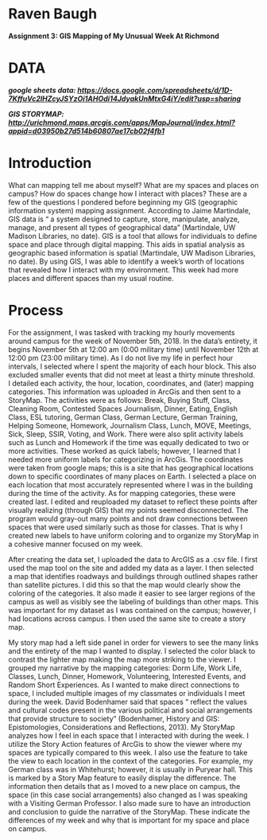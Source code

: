 # **Raven Baugh**

**Assignment 3: GIS Mapping of My Unusual Week At Richmond**

# DATA
***google sheets data: https://docs.google.com/spreadsheets/d/1D-7KffuVc2lHZcyJSYzOi1AHOdi14JdyakUnMtxG4iY/edit?usp=sharing***

***GIS STORYMAP: http://urichmond.maps.arcgis.com/apps/MapJournal/index.html?appid=d03950b27d514b60807ae17cb02f4fb1***

# Introduction

What can mapping tell me about myself? What are my spaces and places on campus? How do spaces change how I interact with places? These are a few of the questions I pondered before beginning my GIS (geographic information system) mapping assignment. According to Jaime Martindale, GIS data is “ a system designed to capture, store, manipulate, analyze, manage, and present all types of geographical data” (Martindale, UW Madison Libraries, no date). GIS is a tool that allows for individuals to define space and place through digital mapping. This aids in spatial analysis as geographic based information is spatial (Martindale, UW Madison Libraries, no date). By using GIS, I was able to identify a week’s worth of locations that revealed how I interact with my environment. This week had more places and different spaces than my usual routine. 

# Process 

For the assignment, I was tasked with tracking my hourly movements around campus for the week of November 5th, 2018. In the data’s entirety, it begins November 5th at 12:00 am (0:00 military time) until November 12th at 12:00 pm (23:00 military time). As I do not live my life in perfect hour intervals, I selected where I spent the majority of each hour block. This also excluded smaller events that did not meet at least a thirty minute threshold. I detailed each activity, the hour, location, coordinates, and (later) mapping categories. This information was uploaded in ArcGis and then sent to a StoryMap. 
The activities were as follows: Break, Buying Stuff, Class, Cleaning Room, Contested Spaces Journalism, Dinner, Eating, English Class, ESL tutoring, German Class, German Lecture, German Training, Helping Someone, Homework, Journalism Class, Lunch, MOVE, Meetings, Sick, Sleep, SSIR, Voting, and Work. There were also split activity labels such as Lunch and Homework if the time was equally dedicated to two or more activities. These worked as quick labels; however, I learned that I needed more uniform labels for categorizing in ArcGis. The coordinates were taken from google maps; this is a site that has geographical locations down to specific coordinates of many places on Earth. I selected a place on each location that most accurately represented where I was in the building during the time of the activity. As for mapping categories, these were created last. I edited and reuploaded my dataset to reflect these points after visually realizing (through GIS) that my points seemed disconnected. The program would gray-out many points and not draw connections between spaces that were used similarly such as those for classes. That is why I created new labels to have uniform coloring and to organize my StoryMap in a cohesive manner focused on my week. 

After creating the data set, I uploaded the data to ArcGIS as a .csv file. I first used the map tool on the site and added my data as a layer. I then selected a map that identifies roadways and buildings through outlined shapes rather than satellite pictures. I did this so that the map would clearly show the coloring of the categories. It also made it easier to see larger regions of the campus as well as visibly see the labeling of buildings than other maps. This was important for my dataset as I was contained on the campus; however, I had locations across campus. I then used the same site to create a story map. 

My story map had a left side panel in order for viewers to see the many links and the entirety of the map I wanted to display. I selected the color black to contrast the lighter map making the map more striking to the viewer. I grouped my narrative by the mapping categories: Dorm Life, Work Life, Classes, Lunch, Dinner, Homework, Volunteering, Interested Events, and Random Short Experiences. As I wanted to make direct connections to space, I included multiple images of my classmates or individuals I meet during the week. David Bodenhamer said that spaces “ reflect the values and cultural codes present in the various political and social arrangements that provide structure to society” (Bodenhamer, History and GIS: Epistomologies, Considerations and Reflections, 2013). My StoryMap analyzes how I feel in each space that I interacted with during the week. I utilize the Story Action features of ArcGis to show the viewer where my spaces are typically compared to this week. I also use the feature to take the view to each location in the context of the categories. For example, my German class was in Whitehurst; however, it is usually in Puryear hall. This is marked by a Story Map feature to easily display the difference. The information then details that as I moved to a new place on campus, the space (in this case social arrangements) also changed as I was speaking with a Visiting German Professor. I also made sure to have an introduction and conclusion to guide the narrative of the StoryMap. These indicate the differences of my week and why that is important for my space and place on campus.
